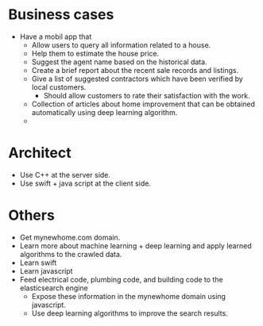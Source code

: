 # Business cases #
* Have a mobil app that 
    * Allow users to query all information related to a house.
    * Help them to estimate the house price.
    * Suggest the agent name based on the historical data.
    * Create a brief report about the recent sale records and listings.
    * Give a list of suggested contractors which have been verified by local customers.
        * Should allow customers to rate their satisfaction with the work.
    * Collection of articles about home improvement that can be obtained automatically using deep learning algorithm.
    * 
# Architect #
* Use C++ at the server side.
* Use swift + java script at the client side.

# Others #
* Get mynewhome.com domain.
* Learn more about machine learning + deep learning and apply learned algorithms to the crawled data.
* Learn swift 
* Learn javascript
* Feed electrical code, plumbing code, and building code to the elasticsearch engine 
    * Expose these information in the mynewhome domain using javascript.
    * Use deep learning algorithms to improve the search results.
